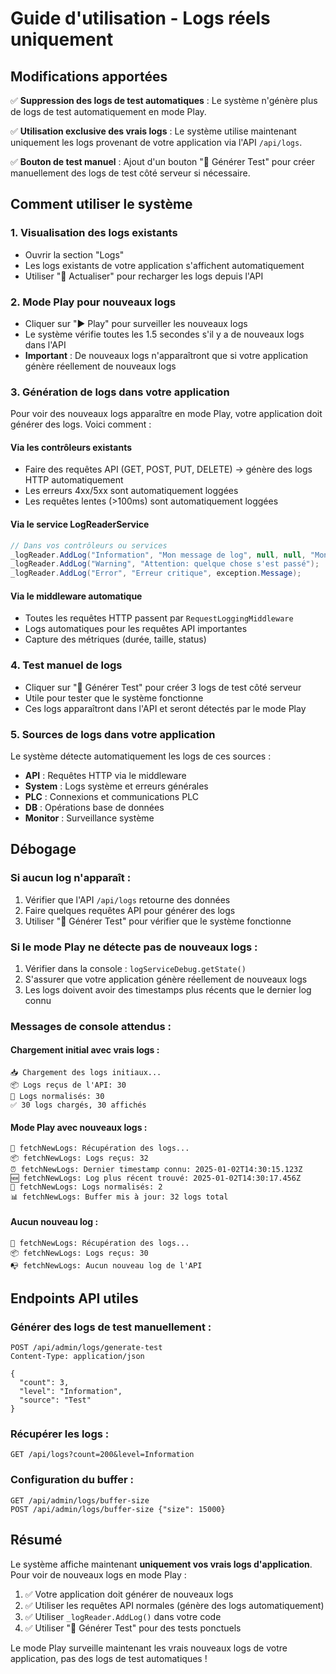 # Guide d'utilisation - Logs réels uniquement

## Modifications apportées

✅ **Suppression des logs de test automatiques** : Le système n'génère plus de logs de test automatiquement en mode Play.

✅ **Utilisation exclusive des vrais logs** : Le système utilise maintenant uniquement les logs provenant de votre application via l'API `/api/logs`.

✅ **Bouton de test manuel** : Ajout d'un bouton "🧪 Générer Test" pour créer manuellement des logs de test côté serveur si nécessaire.

## Comment utiliser le système

### 1. Visualisation des logs existants
- Ouvrir la section "Logs"
- Les logs existants de votre application s'affichent automatiquement
- Utiliser "🔄 Actualiser" pour recharger les logs depuis l'API

### 2. Mode Play pour nouveaux logs
- Cliquer sur "▶️ Play" pour surveiller les nouveaux logs
- Le système vérifie toutes les 1.5 secondes s'il y a de nouveaux logs dans l'API
- **Important** : De nouveaux logs n'apparaîtront que si votre application génère réellement de nouveaux logs

### 3. Génération de logs dans votre application

Pour voir des nouveaux logs apparaître en mode Play, votre application doit générer des logs. Voici comment :

#### Via les contrôleurs existants
- Faire des requêtes API (GET, POST, PUT, DELETE) → génère des logs HTTP automatiquement
- Les erreurs 4xx/5xx sont automatiquement loggées
- Les requêtes lentes (>100ms) sont automatiquement loggées

#### Via le service LogReaderService
```csharp
// Dans vos contrôleurs ou services
_logReader.AddLog("Information", "Mon message de log", null, null, "MonService");
_logReader.AddLog("Warning", "Attention: quelque chose s'est passé");
_logReader.AddLog("Error", "Erreur critique", exception.Message);
```

#### Via le middleware automatique
- Toutes les requêtes HTTP passent par `RequestLoggingMiddleware`
- Logs automatiques pour les requêtes API importantes
- Capture des métriques (durée, taille, status)

### 4. Test manuel de logs
- Cliquer sur "🧪 Générer Test" pour créer 3 logs de test côté serveur
- Utile pour tester que le système fonctionne
- Ces logs apparaîtront dans l'API et seront détectés par le mode Play

### 5. Sources de logs dans votre application

Le système détecte automatiquement les logs de ces sources :

- **API** : Requêtes HTTP via le middleware
- **System** : Logs système et erreurs générales  
- **PLC** : Connexions et communications PLC
- **DB** : Opérations base de données
- **Monitor** : Surveillance système

## Débogage

### Si aucun log n'apparaît :
1. Vérifier que l'API `/api/logs` retourne des données
2. Faire quelques requêtes API pour générer des logs
3. Utiliser "🧪 Générer Test" pour vérifier que le système fonctionne

### Si le mode Play ne détecte pas de nouveaux logs :
1. Vérifier dans la console : `logServiceDebug.getState()`
2. S'assurer que votre application génère réellement de nouveaux logs
3. Les logs doivent avoir des timestamps plus récents que le dernier log connu

### Messages de console attendus :

#### Chargement initial avec vrais logs :
```
📥 Chargement des logs initiaux...
📦 Logs reçus de l'API: 30
🔄 Logs normalisés: 30
✅ 30 logs chargés, 30 affichés
```

#### Mode Play avec nouveaux logs :
```
🔄 fetchNewLogs: Récupération des logs...
📦 fetchNewLogs: Logs reçus: 32
⏰ fetchNewLogs: Dernier timestamp connu: 2025-01-02T14:30:15.123Z
🆕 fetchNewLogs: Log plus récent trouvé: 2025-01-02T14:30:17.456Z
🔄 fetchNewLogs: Logs normalisés: 2
📊 fetchNewLogs: Buffer mis à jour: 32 logs total
```

#### Aucun nouveau log :
```
🔄 fetchNewLogs: Récupération des logs...
📦 fetchNewLogs: Logs reçus: 30
📭 fetchNewLogs: Aucun nouveau log de l'API
```

## Endpoints API utiles

### Générer des logs de test manuellement :
```http
POST /api/admin/logs/generate-test
Content-Type: application/json

{
  "count": 3,
  "level": "Information",
  "source": "Test"
}
```

### Récupérer les logs :
```http
GET /api/logs?count=200&level=Information
```

### Configuration du buffer :
```http
GET /api/admin/logs/buffer-size
POST /api/admin/logs/buffer-size {"size": 15000}
```

## Résumé

Le système affiche maintenant **uniquement vos vrais logs d'application**. Pour voir de nouveaux logs en mode Play :

1. ✅ Votre application doit générer de nouveaux logs
2. ✅ Utiliser les requêtes API normales (génère des logs automatiquement)
3. ✅ Utiliser `_logReader.AddLog()` dans votre code
4. ✅ Utiliser "🧪 Générer Test" pour des tests ponctuels

Le mode Play surveille maintenant les vrais nouveaux logs de votre application, pas des logs de test automatiques !

